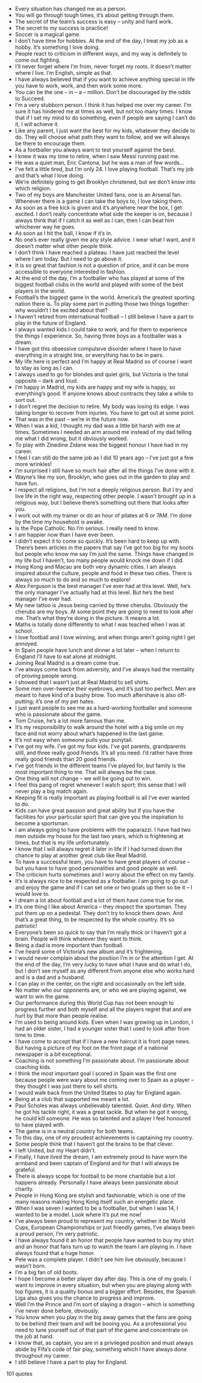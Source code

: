  - Every situation has changed me as a person.
 - You will go through tough times, it’s about getting through them.
 - The secret of the team’s success is easy – unity and hard work.
 - The secret to my success is practice!
 - Soccer is a magical game.
 - I don’t have time for hobbies. At the end of the day, I treat my job as a hobby. It’s something I love doing.
 - People react to criticism in different ways, and my way is definitely to come out fighting.
 - I’ll never forget where I’m from, never forget my roots. It doesn’t matter where I live. I’m English, simple as that.
 - I have always believed that if you want to achieve anything special in life you have to work, work, and then work some more.
 - You can be the one – in – a – million. Don’t be discouraged by the odds to Succeed.
 - I’m a very stubborn person. I think it has helped me over my career. I’m sure it has hindered me at times as well, but not too many times. I know that if I set my mind to do something, even if people are saying I can’t do it, I will achieve it.
 - Like any parent, I just want the best for my kids, whatever they decide to do. They will choose what path they want to follow, and we will always be there to encourage them.
 - As a footballer you always want to test yourself against the best.
 - I knew it was my time to retire, when I saw Messi running past me.
 - He was a quiet man, Eric Cantona, but he was a man of few words...
 - I’ve felt a little tired, but I’m only 24. I love playing football. That’s my job and that’s what I love doing.
 - We’re definitely going to get Brooklyn christened, but we don’t know into which religion.
 - Two of my boys are Manchester United fans; one is an Arsenal fan. Whenever there is a game I can take the boys to, I love taking them.
 - As soon as a free kick is given and it’s anywhere near the box, I get excited. I don’t really concentrate what side the keeper is on, because I always think that if I catch it as well as I can, then I can beat him whichever way he goes.
 - As soon as I hit the ball, I know if it’s in.
 - No one’s ever really given me any style advice. I wear what I want, and it doesn’t matter what other people think.
 - I don’t think I have reached a plateau. I have just reached the level where I am today. But I need to go above it.
 - It is so great that fashion is not a question of price, and it can be more accessible to everyone interested in fashion.
 - At the end of the day, I’m a footballer who has played at some of the biggest football clubs in the world and played with some of the best players in the world.
 - Football’s the biggest game in the world. America’s the greatest sporting nation there is. To play some part in putting those two things together: why wouldn’t I be excited about that?
 - I haven’t retired from international football – I still believe I have a part to play in the future of England.
 - I always wanted kids I could take to work, and for them to experience the things I experience. So, having three boys as a footballer was a dream.
 - I have got this obsessive compulsive disorder where I have to have everything in a straight line, or everything has to be in pairs.
 - My life here is perfect and I’m happy at Real Madrid so of course I want to stay as long as I can.
 - I always used to go for blondes and quiet girls, but Victoria is the total opposite – dark and loud.
 - I’m happy in Madrid, my kids are happy and my wife is happy, so everything’s good. If anyone knows about contracts they take a while to sort out.
 - I don’t regret the decision to retire. My body was losing its edge. I was taking longer to recover from injuries. You have to get out at some point.
 - That was in the past – we’re in the future now.
 - When I was a kid, I thought my dad was a little bit harsh with me at times. Sometimes I needed an arm around me instead of my dad telling me what I did wrong, but it obviously worked.
 - To play with Zinedine Zidane was the biggest honour I have had in my career.
 - I feel I can still do the same job as I did 10 years ago – I’ve just got a few more wrinkles!
 - I’m surprised I still have so much hair after all the things I’ve done with it.
 - Wayne’s like my son, Brooklyn, who goes out in the garden to play and have fun.
 - I respect all religions, but I’m not a deeply religious person. But I try and live life in the right way, respecting other people. I wasn’t brought up in a religious way, but I believe there’s something out there that looks after you.
 - I work out with my trainer or do an hour of pilates at 6 or 7AM. I’m done by the time my household is awake.
 - Is the Pope Catholic. No I’m serious. I really need to know.
 - I am happier now than I have ever been.
 - I didn’t expect it to come so quickly. It’s been hard to keep up with. There’s been articles in the papers that say I’ve got too big for my boots but people who know me say I’m just the same. Things have changed in my life but I haven’t, too many people would knock me down if I did.
 - Hong Kong and Macau are both very dynamic cities. I am always inspired about the culture, people and food in these two cities. There is always so much to do and so much to explore!
 - Alex Ferguson is the best manager I’ve ever had at this level. Well, he’s the only manager I’ve actually had at this level. But he’s the best manager I’ve ever had.
 - My new tattoo is Jesus being carried by three cherubs. Obviously the cherubs are my boys. At some point they are going to need to look after me. That’s what they’re doing in the picture. It means a lot.
 - Maths is totally done differently to what I was teached when I was at school.
 - I love football and I love winning, and when things aren’t going right I get annoyed.
 - In Spain people have lunch and dinner a lot later – when I return to England I’ll have to eat alone at midnight.
 - Joining Real Madrid is a dream come true.
 - I’ve always come back from adversity, and I’ve always had the mentality of proving people wrong.
 - I showed that I wasn’t just at Real Madrid to sell shirts.
 - Some men over-tweeze their eyebrows, and it’s just too perfect. Men are meant to have kind of a bushy brow. Too much aftershave is also off-putting; it’s one of my pet hates.
 - I just want people to see me as a hard-working footballer and someone who is passionate about the game.
 - Tom Cruise, he’s a lot more famous than me.
 - It’s my responsibility to walk around the hotel with a big smile on my face and not worry about what’s happened in the last game.
 - It’s not easy when someone pulls your ponytail.
 - I’ve got my wife. I’ve got my four kids. I’ve got parents, grandparents still, and three really good friends. It’s all you need. I’d rather have three really good friends than 20 good friends.
 - I’ve got friends in the different teams I’ve played for, but family is the most important thing to me. That will always be the case.
 - One thing will not change – we will be going out to win.
 - I feel this pang of regret whenever I watch sport; this sense that I will never play a big match again.
 - Keeping fit is really important as playing football is all I’ve ever wanted to do.
 - Kids can have great passion and great ability but if you have the facilities for your particular sport that can give you the inspiration to become a sportsman.
 - I am always going to have problems with the paparazzi. I have had two men outside my house for the last two years, which is frightening at times, but that is my life unfortunately.
 - I know that I will always regret it later in life if I had turned down the chance to play at another great club like Real Madrid.
 - To have a successful team, you have to have great players of course – but you have to have good personalities and good people as well.
 - The criticism hurts sometimes and I worry about the effect on my family.
 - It’s is always nice to be respected as a footballer. I am going to go out and enjoy the game and if I can set one or two goals up then so be it – I would love to.
 - I dream a lot about football and a lot of them have come true for me.
 - It’s one thing I like about America – they respect the sportsman. They put them up on a pedestal. They don’t try to knock them down. And that’s a great thing, to be respected by the whole country. It’s so patriotic!
 - Everyone’s been so quick to say that I’m really thick or I haven’t got a brain. People will think whatever they want to think.
 - Being a dad is more important than football.
 - I’ve heard some of Victoria’s new album and it’s frightening.
 - I would never complain about the position I’m in or the attention I get. At the end of the day, I’m very lucky to have what I have and do what I do, but I don’t see myself as any different from anyone else who works hard and is a dad and a husband.
 - I can play in the center, on the right and occasionally on the left side.
 - No matter who our opponents are, or who we are playing against, we want to win the game.
 - Our performance during this World Cup has not been enough to progress further and both myself and all the players regret that and are hurt by that more than people realise.
 - I’m used to being around kids. Even when I was growing up in London, I had an older sister, I had a younger sister that I used to look after from time to time.
 - I have come to accept that if I have a new haircut it is front page news. But having a picture of my foot on the front page of a national newspaper is a bit exceptional.
 - Coaching is not something I’m passionate about. I’m passionate about coaching kids.
 - I think the most important goal I scored in Spain was the first one because people were wary about me coming over to Spain as a player – they thought I was just there to sell shirts.
 - I would walk back from the United States to play for England again.
 - Being at a club that supported me meant a lot.
 - Paul Scholes was always unbelievably talented. Quiet. And dirty. When he got his tackle right, it was a great tackle. But when he got it wrong, he could kill someone. He was so talented and a player I feel honoured to have played with.
 - The game is in a neutral country for both teams.
 - To this day, one of my proudest achievements is captaining my country.
 - Some people think that I haven’t got the brains to be that clever.
 - I left United, but my Heart didn’t.
 - Finally, I have lived the dream, I am extremely proud to have worn the armband and been captain of England and for that I will always be grateful.
 - There is always scope for football to be more charitable but a lot happens already. Personally I have always been passionate about charity.
 - People in Hong Kong are stylish and fashionable, which is one of the many reasons making Hong Kong itself such an energetic place.
 - When I was seven I wanted to be a footballer, but when I was 14, I wanted to be a model. Look where it’s put me now!
 - I’ve always been proud to represent my country, whether it be World Cups, European Championships or just friendly games, I’ve always been a proud person, I’m very patriotic.
 - I have always found it an honor that people have wanted to buy my shirt and an honor that fans turn up to watch the team I am playing in. I have always found that a huge honor.
 - Pele was a complete player. I didn’t see him live obviously, because I wasn’t born.
 - I’m a big fan of old boots.
 - I hope I become a better player day after day. This is one of my goals. I want to improve in every situation, but when you are playing along with top figures, it is a quality bonus and a bigger effort. Besides, the Spanish Liga also gives you the chance to progress and improve.
 - Well I’m the Prince and I’m sort of slaying a dragon – which is something I’ve never done before, obviously.
 - You know when you play in the big away games that the fans are going to be behind their team and will be booing you. As a professional you need to tune yourself out of that part of the game and concentrate on the job at hand.
 - I know that, as captain, you are in a privileged position and must always abide by Fifa’s code of fair play, something which I have always done throughout my career.
 - I still believe I have a part to play for England.

101 quotes
